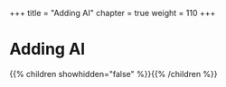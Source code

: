 +++
title = "Adding AI"
chapter = true
weight = 110
+++

# Adding AI

{{% children showhidden="false" %}}{{% /children %}}

